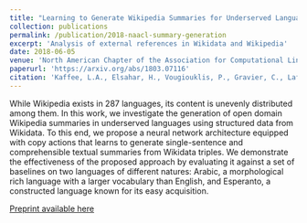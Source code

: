```yaml
---
title: "Learning to Generate Wikipedia Summaries for Underserved Languages from Wikidata"
collection: publications
permalink: /publication/2018-naacl-summary-generation
excerpt: 'Analysis of external references in Wikidata and Wikipedia'
date: 2018-06-05
venue: 'North American Chapter of the Association for Computational Linguistics: Human Language Technologies 2018'
paperurl: 'https://arxiv.org/abs/1803.07116'
citation: 'Kaffee, L.A., Elsahar, H., Vougiouklis, P., Gravier, C., Laforest, F., Hare, J. and Simperl, E., 2018. Learning to Generate Wikipedia Summaries for Underserved Languages from Wikidata. In Proceedings of the North American Chapter of the Association for Computational Linguistics: Human Language Technologies 2018.'
---
```

While Wikipedia exists in $287$ languages, its content is unevenly distributed among them. In this work, we investigate the generation of open domain Wikipedia summaries in underserved languages using structured data from Wikidata. To this end, we propose a neural network architecture equipped with copy actions that learns to generate single-sentence and comprehensible textual summaries from Wikidata triples. We demonstrate the effectiveness of the proposed approach by evaluating it against a set of baselines on two languages of different natures: Arabic, a morphological rich language with a larger vocabulary than English, and Esperanto, a constructed language known for its easy acquisition.

[Preprint available here](https://arxiv.org/abs/1803.07116)
